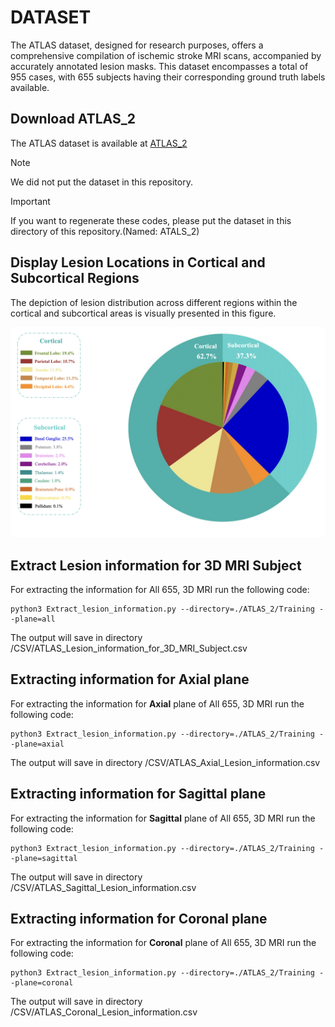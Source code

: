 # DATASET

The ATLAS dataset, designed for research purposes, offers a comprehensive compilation of ischemic stroke MRI scans, accompanied by accurately annotated lesion masks.
 This dataset encompasses a total of 955 cases, with 655 subjects having their corresponding ground truth labels available.


## Download ATLAS_2
The ATLAS dataset is available at [ATLAS_2](http://fcon_1000.projects.nitrc.org/indi/retro/atlas.html)

> [!NOTE]
> We did not put the dataset in this repository.

> [!IMPORTANT]
> If you want to regenerate these codes, please put the dataset in this directory of this repository.(Named: ATALS_2)



## Display Lesion Locations in Cortical and Subcortical Regions

The depiction of lesion distribution across different regions within the cortical and subcortical areas is visually presented in this figure.

![Figure](./figures/cortical_subcortical_distribution.png)



## Extract Lesion information for 3D MRI Subject

For extracting the information for All 655, 3D MRI run the following code:


```
python3 Extract_lesion_information.py --directory=./ATLAS_2/Training --plane=all  

```
The output will save in directory /CSV/ATLAS_Lesion_information_for_3D_MRI_Subject.csv

## Extracting information for Axial plane

For extracting the information for **Axial** plane of  All 655, 3D MRI run the following code:


```
python3 Extract_lesion_information.py --directory=./ATLAS_2/Training --plane=axial

```       
The output will save in directory /CSV/ATLAS_Axial_Lesion_information.csv


## Extracting information for Sagittal plane 



For extracting the information for **Sagittal** plane of  All 655, 3D MRI run the following code:


```
python3 Extract_lesion_information.py --directory=./ATLAS_2/Training --plane=sagittal

```       
The output will save in directory /CSV/ATLAS_Sagittal_Lesion_information.csv


## Extracting information for Coronal plane 



For extracting the information for **Coronal** plane of  All 655, 3D MRI run the following code:


```
python3 Extract_lesion_information.py --directory=./ATLAS_2/Training --plane=coronal

```       
The output will save in directory /CSV/ATLAS_Coronal_Lesion_information.csv







